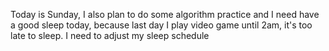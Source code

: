 Today is Sunday, I also plan to do some algorithm practice and I need have a good sleep today, because last day I play video game until 2am, it's too late to sleep. I need to adjust my sleep schedule
